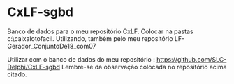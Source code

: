 # CxLF-sgbd
Banco de dados para o meu repositório CxLF. Colocar na pastas c:\caixalotofacil. Utilizando, também pelo meu repositório LF-Gerador_ConjuntoDe18_com07

Utilizar com o banco de dados do meu repositório : https://github.com/SLC-Delphi/CxLF-sgbd
Lembre-se da observação colocada no repositório acima citado.
